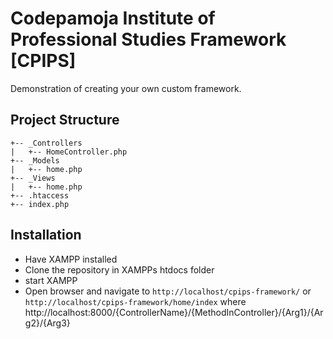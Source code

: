 # Codepamoja Institute of Professional Studies Framework [CPIPS] 

Demonstration of creating your own custom framework.

## Project Structure

```
+-- _Controllers
|   +-- HomeController.php
+-- _Models
|   +-- home.php
+-- _Views
|   +-- home.php
+-- .htaccess
+-- index.php
```

## Installation 

- Have XAMPP installed
- Clone the repository in XAMPPs htdocs folder
- start XAMPP
- Open browser and navigate to `http://localhost/cpips-framework/` or `http://localhost/cpips-framework/home/index`  where 
http://localhost:8000/{ControllerName}/{MethodInController}/{Arg1}/{Arg2}/{Arg3}
